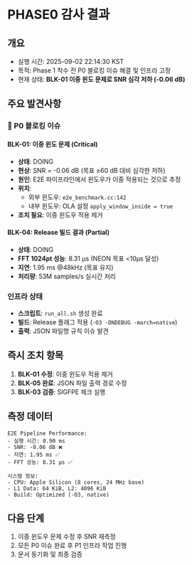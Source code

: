 # PHASE0 감사 결과

## 개요

- 실행 시간: 2025-09-02 22:14:30 KST
- 목적: Phase 1 착수 전 P0 블로킹 이슈 해결 및 인프라 고정
- 현재 상태: **BLK-01 이중 윈도 문제로 SNR 심각 저하 (-0.06 dB)**

## 주요 발견사항

### 🚨 P0 블로킹 이슈

#### BLK-01: 이중 윈도 문제 (Critical)
- **상태**: DOING
- **현상**: SNR = -0.06 dB (목표 ≥60 dB 대비 심각한 저하)
- **원인**: E2E 파이프라인에서 윈도우가 이중 적용되는 것으로 추정
- **위치**:
  - 외부 윈도우: `e2e_benchmark.cc:142`
  - 내부 윈도우: OLA 설정 `apply_window_inside = true`
- **조치 필요**: 이중 윈도우 적용 제거

#### BLK-04: Release 빌드 결과 (Partial)
- **상태**: DOING
- **FFT 1024pt 성능**: 8.31 μs (NEON 목표 <10μs 달성)
- **지연**: 1.95 ms @48kHz (목표 유지)
- **처리량**: 53M samples/s 실시간 처리

### 인프라 상태

- **스크립트**: `run_all.sh` 생성 완료
- **빌드**: Release 플래그 적용 (`-O3 -DNDEBUG -march=native`)
- **출력**: JSON 파일명 규칙 이슈 발견

## 즉시 조치 항목

1. **BLK-01 수정**: 이중 윈도우 적용 제거
2. **BLK-05 완료**: JSON 파일 출력 경로 수정
3. **BLK-03 검증**: SIGFPE 체크 실행

## 측정 데이터

```
E2E Pipeline Performance:
- 실행 시간: 0.90 ms
- SNR: -0.06 dB ❌
- 지연: 1.95 ms ✅
- FFT 성능: 8.31 μs ✅

시스템 정보:
- CPU: Apple Silicon (8 cores, 24 MHz base)
- L1 Data: 64 KiB, L2: 4096 KiB
- Build: Optimized (-O3, native)
```

## 다음 단계

1. 이중 윈도우 문제 수정 후 SNR 재측정
2. 모든 P0 이슈 완료 후 P1 인프라 작업 진행
3. 문서 동기화 및 최종 검증
